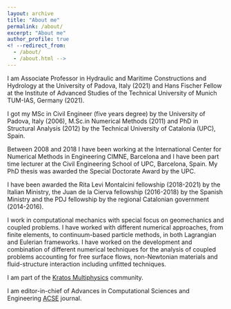 ```yaml
---
layout: archive
title: "About me"
permalink: /about/
excerpt: "About me"
author_profile: true
<! --redirect_from: 
  - /about/
  - /about.html --> 
---
```



I am Associate Professor in Hydraulic and Maritime Constructions and Hydrology at the
University of Padova, Italy (2021) and Hans Fischer Fellow at the Institute of Advanced
Studies of the Technical University of Munich TUM-IAS, Germany (2021). 

I got my MSc in Civil Engineer (five years degree) by the University of Padova, Italy (2006), M.Sc.in Numerical Methods (2011) and PhD in Structural Analysis (2012) by the Technical University of
Catalonia (UPC), Spain. 

Between 2008 and 2018 I have been working at the International
Center for Numerical Methods in Engineering CIMNE, Barcelona and I have been part
time lecturer at the Civil Engineering School of UPC, Barcelona, Spain. My PhD thesis
was awarded the Special Doctorate Award by the UPC.

I have been awarded the Rita Levi Montalcini fellowship (2018-2021) by the Italian Ministry, the Juan de la Cierva fellowship (2016-2018) by the Spanish Ministry and the PDJ fellowship by the regional
Catalonian government (2014-2016). 

I work in computational mechanics with special focus on geomechanics and coupled problems. I have worked with different numerical approaches, from finite elements, to continuum-based particle methods, in both Lagrangian and Eulerian frameworks. I have worked on the development and combination
of different numerical techniques for the analysis of coupled problems accounting for
free surface flows, non-Newtonian materials and fluid-structure interaction including
unfitted techniques.

I am part of the [Kratos Multiphysics](https://github.com/KratosMultiphysics/Kratos/wiki)  community.

I am editor-in-chief of Advances in Computational Sciences and Engineering [ACSE](https://www.aimsciences.org/ACSE) journal.